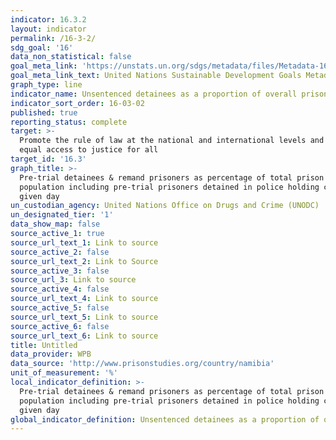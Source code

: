 ```yaml
---
indicator: 16.3.2
layout: indicator
permalink: /16-3-2/
sdg_goal: '16'
data_non_statistical: false
goal_meta_link: 'https://unstats.un.org/sdgs/metadata/files/Metadata-16-03-02.pdf'
goal_meta_link_text: United Nations Sustainable Development Goals Metadata (PDF 209 KB)
graph_type: line
indicator_name: Unsentenced detainees as a proportion of overall prison population
indicator_sort_order: 16-03-02
published: true
reporting_status: complete
target: >-
  Promote the rule of law at the national and international levels and ensure
  equal access to justice for all
target_id: '16.3'
graph_title: >-
  Pre-trial detainees & remand prisoners as percentage of total prison
  population including pre-trial prisoners detained in police holding cells at a
  given day
un_custodian_agency: United Nations Office on Drugs and Crime (UNODC)
un_designated_tier: '1'
data_show_map: false
source_active_1: true
source_url_text_1: Link to source
source_active_2: false
source_url_text_2: Link to Source
source_active_3: false
source_url_3: Link to source
source_active_4: false
source_url_text_4: Link to source
source_active_5: false
source_url_text_5: Link to source
source_active_6: false
source_url_text_6: Link to source
title: Untitled
data_provider: WPB
data_source: 'http://www.prisonstudies.org/country/namibia'
unit_of_measurement: '%'
local_indicator_definition: >-
  Pre-trial detainees & remand prisoners as percentage of total prison
  population including pre-trial prisoners detained in police holding cells at a
  given day
global_indicator_definition: Unsentenced detainees as a proportion of overall prison population
---
```

